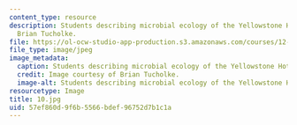 ```yaml
---
content_type: resource
description: Students describing microbial ecology of the Yellowstone Hot Springs.
  Brian Tucholke.
file: https://ol-ocw-studio-app-production.s3.amazonaws.com/courses/12-753-geodynamics-seminar-spring-2001/57ef860d9f6b5566bdef96752d7b1c1a_10.jpg
file_type: image/jpeg
image_metadata:
  caption: Students describing microbial ecology of the Yellowstone Hot Springs.
  credit: Image courtesy of Brian Tucholke.
  image-alt: Students describing microbial ecology of the Yellowstone Hot Springs.
resourcetype: Image
title: 10.jpg
uid: 57ef860d-9f6b-5566-bdef-96752d7b1c1a
---
```

